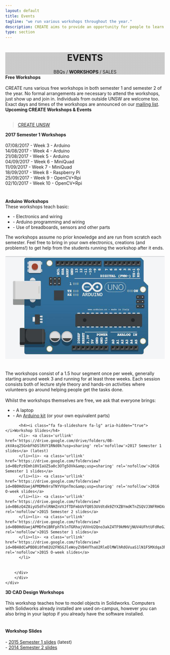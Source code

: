 ```yaml
---
layout: default
title: Events
tagline: "we run various workshops throughout the year."
description: CREATE aims to provide an opportunity for people to learn practical skills in engineering, invention and design, and collaborate on ideas and projects.
type: section
---
```


<style type="text/css">
.events-cover {
  background-image: linear-gradient( rgba(0, 0, 0, 0.2), rgba(0, 0, 0, 0.2) ), url(/images/Cover/events.jpg);
}
</style>

<div id="fb-root"></div>
<script>(function(d, s, id) {
  var js, fjs = d.getElementsByTagName(s)[0];
  if (d.getElementById(id)) return;
  js = d.createElement(s); js.id = id;
  js.src = "//connect.facebook.net/en_GB/sdk.js#xfbml=1&version=v2.8";
  fjs.parentNode.insertBefore(js, fjs);
}(document, 'script', 'facebook-jssdk'));</script>

<div class="jumbotron general-cover events-cover" >
  <div class="wrapper">
    <center>
      <h1><b>EVENTS</b></h1>
      <span>BBQs / <b>WORKSHOPS</b> / SALES</span>
    </center>
  </div>
</div>


<div class="wrapper">

  <div class="manual-post">
    <div class="manual manual-title" id="workshops">
      <i class="fa fa-tree fa-lg" aria-hidden="true"></i>
      <strong>Free Workshops</strong>
    </div>
    <div class="portfolio-content">
      <br>CREATE runs various free workshops in both semester 1 and semester 2 of the year. No formal arrangements are necessary to attend the workshops, just show up and join in. Individuals from outside UNSW are welcome too.
      <br>Exact days and times of the workshops are announced on our <a href="/#mailing"> <i class="fa fa-envelope-o" aria-hidden="true"></i>mailing list</a>.
    </div>
  </div>

  <div class="manual manual-title" id="upcoming-events">
    <i class="fa fa-calendar fa-lg" aria-hidden="true"></i>
    <strong>Upcoming CREATE Workshops & Events</strong>
    <br><br>
  </div>
  <div class="fb-page" data-href="https://www.facebook.com/createUNSW" data-tabs="events" data-width="500" data-small-header="true" data-adapt-container-width="true" data-hide-cover="true" data-show-facepile="false"><blockquote cite="https://www.facebook.com/createUNSW" class="fb-xfbml-parse-ignore"><a href="https://www.facebook.com/createUNSW">CREATE UNSW</a></blockquote></div>



  <div class="manual-post">
    <div class="manual manual-title">
      <i class="fa fa-briefcase fa-lg" aria-hidden="true"></i>
      <strong>2017 Semester 1 Workshops</strong>
    </div>
    <div class="portfolio-content">
	<br>07/08/2017 - Week 3 - Arduino
	<br>14/08/2017 - Week 4 -  Arduino
	<br>21/08/2017 - Week 5 -  Arduino
	<br>04/09/2017 - Week 6 -  MiniQuad
	<br>11/09/2017 - Week 7 -  MiniQuad
	<br>18/09/2017 - Week 8 -  Raspberry Pi
	<br>25/09/2017 - Week 9 -  OpenCV+Rpi
	<br>02/10/2017 - Week 10 -  OpenCV+Rpi
</div>
  </div>
</div>

<div class="jumbotron" style="margin-top: 40px;" >
	<div class="wrapper">
		<div class="manual-post">
		<div class="manual manual-title">
		  <i class="fa fa-code fa-lg" aria-hidden="true"></i>
		  <strong>Arduino Workshops</strong>
		</div>
		<div class="portfolio-content">
		These workshops teach basic:
		<ul><li>- Electronics and wiring
		</li><li>- Arduino programming and wiring
		</li><li>- Use of breadboards, sensors and other parts
		</li></ul>
		The workshops assume no prior knowledge and are run from scratch each semester.  Feel free to bring in your own electronics, creations (and problems!) to get help from the students running the workshop after it ends.
		<br><br><center><img src="/images/Misc/ardiuno.jpg" class="img-fluid" alt="Responsive image"></center>
		<br><br>The workshops consist of a 1.5 hour segment once per week, generally starting around week 3 and running for at least three weeks.  Each session consists both of lecture style theory and hands-on activities where volunteers go around helping people get the tasks done.
		<br><br>Whilst the workshops themselves are free, we ask that everyone brings:
		<ul><li>- A laptop
		</li><li>- An <a class='wikilink' href='http://www.createunsw.com.au/?n=Sales.Kits'>Arduino kit</a> (or your own equivalent parts)
		</li></ul>

		  <h4><i class="fa fa-slideshare fa-lg" aria-hidden="true"></i>Workshop Slides</h4>
		  <li>- <a class='urllink' href='https://drive.google.com/drive/folders/0B-zkVAsq25GnbFhDSlRVY1RNd0k?usp=sharing' rel='nofollow'>2017 Semester 1 slides</a> (latest)
		  </li><li>- <a class='urllink' href='https://drive.google.com/folderview?id=0BzPz9Imh10VIaUZ5a0c3OTg5OVk&amp;usp=sharing' rel='nofollow'>2016 Semester 1 slides</a>
		  </li><li>- <a class='urllink' href='https://drive.google.com/folderview?id=0B0HdUaejAPMDMm9raTNYVVpnTmc&amp;usp=sharing' rel='nofollow'>2016 O-week slides</a>
		  </li><li>- <a class='urllink' href='https://drive.google.com/folderview?id=0B6zQ4Z8iyU5dfnlRNHZnVVJfTDFmbUVfQ053UVdtdk9ZYXZBYmdKTnZSQVJ3NFRHOXd6ZUE&amp;usp=sharing' rel='nofollow'>2015 Semester 2 slides</a>
		  </li><li>- <a class='urllink' href='https://drive.google.com/folderview?id=0B0HdUaejAPMDfm1BRFphTklnTGRhajVUVnU2Qno3akZ4TF9kMHVjNUV4UFhtUFdReGJheGc&amp;usp=sharing' rel='nofollow'>2015 Semester 1 slides</a>
		  </li><li>- <a class='urllink' href='https://drive.google.com/folderview?id=0B48dCwPBD8i0fm02U2FNSGJleWoyZVB4VThaU2RleDlMWlhRdGVuaS1lN1F5MXdqa3hsN3c&amp;usp=sharing' rel='nofollow'>2015 O-week slides</a>
		  </li>


		</div>
		</div>
	</div>
</div>

<div class="wrapper">
  <div class="manual-post">
    <div class="manual manual-title">
      <i class="fa fa-cubes fa-lg" aria-hidden="true"></i>
      <strong>3D CAD Design Workshops</strong>
    </div>
    <div class="portfolio-content">
      <br>This workshop teaches how to model objects in Solidworks. Computers with Solidworks already installed are used on-campus, however you can also bring in your laptop if you already have the software installed.
      <br><br><h4><i class="fa fa-slideshare fa-lg" aria-hidden="true"></i>Workshop Slides</h4>
      - <a class='urllink' href='https://drive.google.com/folderview?id=0BzPz9Imh10VIflZocVkwNGNqeTFMYUFMZ0FMOGliQ1Y0X1VSd3VCcjloTkZkOVJSZ2ZSRDA&usp=sharing' rel='nofollow'>2015 Semester 1 slides</a> (latest)
      <br>- <a class='urllink' href='https://drive.google.com/folderview?id=0BzPz9Imh10VIRTR5M2VnWFRobFk&usp=sharing' rel='nofollow'>2014 Semester 2 slides</a>
    </div>
  </div>
</div>
<br><br><br>
